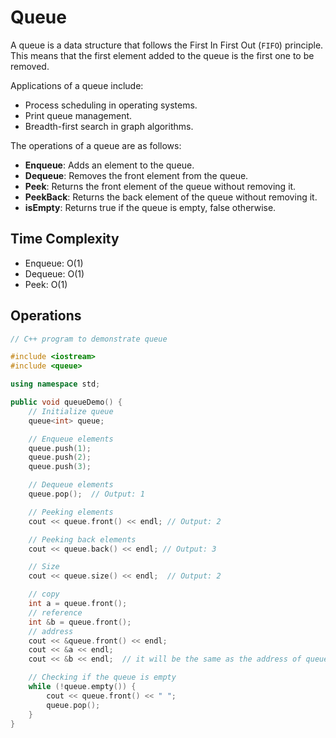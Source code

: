 # Queue

A queue is a data structure that follows the First In First Out (``FIFO``) principle. This means that the first element added to the queue is the first one to be removed.

Applications of a queue include:

- Process scheduling in operating systems.
- Print queue management.
- Breadth-first search in graph algorithms.

The operations of a queue are as follows:

- **Enqueue**: Adds an element to the queue.
- **Dequeue**: Removes the front element from the queue.
- **Peek**: Returns the front element of the queue without removing it.
- **PeekBack**: Returns the back element of the queue without removing it.
- **isEmpty**: Returns true if the queue is empty, false otherwise.

## Time Complexity

- Enqueue: O(1)
- Dequeue: O(1)
- Peek: O(1)

## Operations

```cpp
// C++ program to demonstrate queue

#include <iostream>
#include <queue>

using namespace std;

public void queueDemo() {
    // Initialize queue
    queue<int> queue;

    // Enqueue elements
    queue.push(1);
    queue.push(2);
    queue.push(3);

    // Dequeue elements
    queue.pop();  // Output: 1

    // Peeking elements
    cout << queue.front() << endl; // Output: 2

    // Peeking back elements
    cout << queue.back() << endl; // Output: 3

    // Size
    cout << queue.size() << endl;  // Output: 2

    // copy
    int a = queue.front();
    // reference
    int &b = queue.front();
    // address
    cout << &queue.front() << endl;
    cout << &a << endl;
    cout << &b << endl;  // it will be the same as the address of queue.front()

    // Checking if the queue is empty
    while (!queue.empty()) {
        cout << queue.front() << " ";
        queue.pop();
    }
}
```
